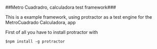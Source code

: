 ##Metro Cuadradro, calculadora test framework###

This is a example framework, using protractor as a test engine for the MetroCuadrado Calculadora, app

First of all you have to install protractor with 

`$npm install -g protractor`

